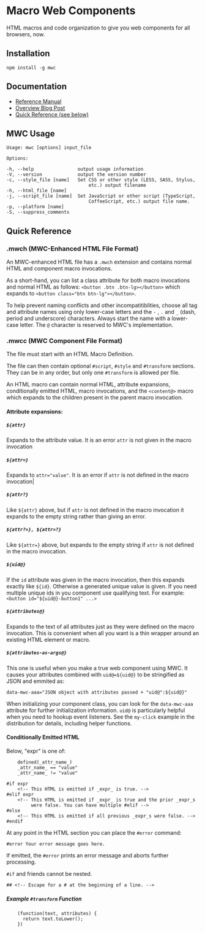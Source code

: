 # Macro Web Components

HTML macros and code organization to give you web components for all browsers, now.

## Installation
```
npm install -g mwc
```
## Documentation

* [Reference Manual](https://github.com/briansturgill/macro-web-components/blob/master/Reference.md)
* [Overview  Blog Post](http://codersnext.com/introducing-macro-web-components)
* [Quick Reference (see below)](#quick-reference)

## MWC Usage
```
Usage: mwc [options] input_file

Options:

-h, --help                output usage information
-V, --version             output the version number
-c, --style_file [name]   Set CSS or other style (LESS, SASS, Stylus,
                              etc.) output filename
-h, --html_file [name]    
-j, --script_file [name]  Set JavaScript or other script (TypeScript,                  
                              CoffeeScript, etc.) output file name.
-p, --platform [name]
-S, --suppress_comments
```
## Quick Reference

### .mwch (MWC-Enhanced HTML File Format)

An MWC-enhanced HTML file has a `.mwch` extension and contains normal HTML and component macro invocations.

As a short-hand, you can list a class attribute for both macro invocations and normal HTML as follows: `<button .btn .btn-lg></button>` which expands to `<button class="btn btn-lg"></button>`.

To help prevent naming conflicts and other incompatitiblities, choose all tag and attribute names using only lower-case letters and the `-` , `.` and `_` (dash, period and underscore) characters. Always start the name with a lower-case letter. The `@` character is reserved to MWC's implementation.

### .mwcc  (MWC Component File Format)

The file must start with an HTML Macro Definition.

The file can then contain optional `#script`, `#style` and `#transform` sections. They can be in any order, but only one `#transform` is allowed per file.

An HTML macro can contain normal HTML, attribute expansions, conditionally emitted HTML, macro invocations, and the `<content@>` macro which expands to the children present in the parent macro invocation.

#### Attribute expansions:

##### **`${attr}`**
Expands to the attribute value. It is an error `attr` is not given in the macro invocation
##### **`${attr=}`**
Expands to `attr="value"`. It is an error if `attr` is not defined in the macro invocation|
##### **`${attr?}`**

Like `${attr}` above, but if `attr` is not defined in the macro invocation it expands to the empty string rather than giving an error.

##### **`${attr?=}, ${attr=?}`**

Like `${attr=}` above, but expands to the empty string if `attr` is not defined in the macro invocation.

##### **`${uid@}`**

If the `id` attribute was given in the macro invocation, then this expands exactly like `${id}`. Otherwise a generated unique value is given. If you need multiple unique ids in you component use qualifying text. For example: `<button id="${uid@}-button1" ...>`

##### **`${attributes@}`**

Expands to the text of all attributes just as they were defined on the macro invocation. This is convenient when all you want is a thin wrapper around an existing HTML element or macro.
##### **`${attributes-as-args@}`**

This one is useful when you make a true web component using MWC. It causes your attributes combined with `uid@=${uid@}` to be stringified as JSON and emmited as:
```
data-mwc-aaa="JSON object with attributes passed + "uid@":${uid@}"
```
When initializing your component class, you can look for the `data-mwc-aaa` attribute for further initialization information. `uid@` is particularly helpful when you need to hookup event listeners. See the `my-click` example in the distribution for details, including helper functions.

#### Conditionally Emitted HTML

Below, "expr" is one of:

```
	defined(_attr_name_)
	_attr_name_ == "value"
	_attr_name_ != "value"

#if expr
	<!-- This HTML is emitted if _expr_ is true. -->
#elif expr
	<!-- This HTML is emitted if _expr_ is true and the prior _expr_s
	     were false. You can have multiple #elif -->
#else
	<!-- This HTML is emitted if all previous _expr_s were false. -->
#endif
```
At any point in the HTML section you can place the `#error` command:
```
#error Your error message goes here.
```
If emitted, the `#error` prints an error message and aborts further processing.

`#if` and friends cannot be nested.

`## <!-- Escape for a # at the beginning of a line. -->`

##### Example `#transform` Function

```
    (function(text, attributes) {
      return text.toLower();
    })
```
